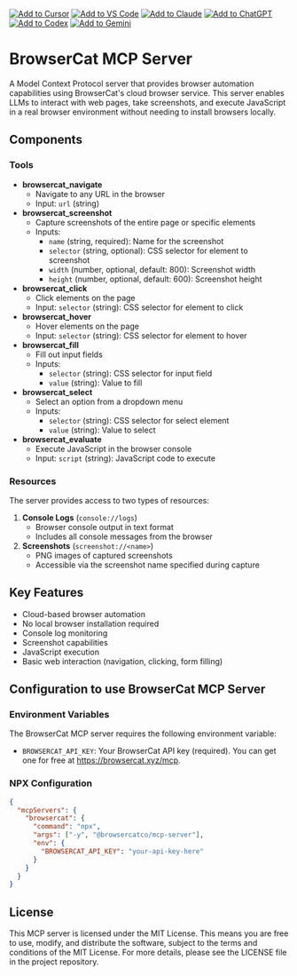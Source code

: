 [![Add to Cursor](https://fastmcp.me/badges/cursor_dark.svg)](https://fastmcp.me/MCP/Details/696/browsercat)
[![Add to VS Code](https://fastmcp.me/badges/vscode_dark.svg)](https://fastmcp.me/MCP/Details/696/browsercat)
[![Add to Claude](https://fastmcp.me/badges/claude_dark.svg)](https://fastmcp.me/MCP/Details/696/browsercat)
[![Add to ChatGPT](https://fastmcp.me/badges/chatgpt_dark.svg)](https://fastmcp.me/MCP/Details/696/browsercat)
[![Add to Codex](https://fastmcp.me/badges/codex_dark.svg)](https://fastmcp.me/MCP/Details/696/browsercat)
[![Add to Gemini](https://fastmcp.me/badges/gemini_dark.svg)](https://fastmcp.me/MCP/Details/696/browsercat)

# BrowserCat MCP Server

A Model Context Protocol server that provides browser automation capabilities using BrowserCat's cloud browser service. This server enables LLMs to interact with web pages, take screenshots, and execute JavaScript in a real browser environment without needing to install browsers locally.

## Components

### Tools

- **browsercat_navigate**
    - Navigate to any URL in the browser
    - Input: `url` (string)
- **browsercat_screenshot**
    - Capture screenshots of the entire page or specific elements
    - Inputs:
        - `name` (string, required): Name for the screenshot
        - `selector` (string, optional): CSS selector for element to screenshot
        - `width` (number, optional, default: 800): Screenshot width
        - `height` (number, optional, default: 600): Screenshot height
- **browsercat_click**
    - Click elements on the page
    - Input: `selector` (string): CSS selector for element to click
- **browsercat_hover**
    - Hover elements on the page
    - Input: `selector` (string): CSS selector for element to hover
- **browsercat_fill**
    - Fill out input fields
    - Inputs:
        - `selector` (string): CSS selector for input field
        - `value` (string): Value to fill
- **browsercat_select**
    - Select an option from a dropdown menu
    - Inputs:
        - `selector` (string): CSS selector for select element
        - `value` (string): Value to select
- **browsercat_evaluate**
    - Execute JavaScript in the browser console
    - Input: `script` (string): JavaScript code to execute

### Resources

The server provides access to two types of resources:

1. **Console Logs** (`console://logs`)
    - Browser console output in text format
    - Includes all console messages from the browser
2. **Screenshots** (`screenshot://<name>`)
    - PNG images of captured screenshots
    - Accessible via the screenshot name specified during capture

## Key Features

- Cloud-based browser automation
- No local browser installation required
- Console log monitoring
- Screenshot capabilities
- JavaScript execution
- Basic web interaction (navigation, clicking, form filling)

## Configuration to use BrowserCat MCP Server

### Environment Variables

The BrowserCat MCP server requires the following environment variable:

- `BROWSERCAT_API_KEY`: Your BrowserCat API key (required). You can get one for free at https://browsercat.xyz/mcp.

### NPX Configuration

```json
{
  "mcpServers": {
    "browsercat": {
      "command": "npx",
      "args": ["-y", "@browsercatco/mcp-server"],
      "env": {
        "BROWSERCAT_API_KEY": "your-api-key-here"
      }
    }
  }
}
```

## License

This MCP server is licensed under the MIT License. This means you are free to use, modify, and distribute the software, subject to the terms and conditions of the MIT License. For more details, please see the LICENSE file in the project repository.
